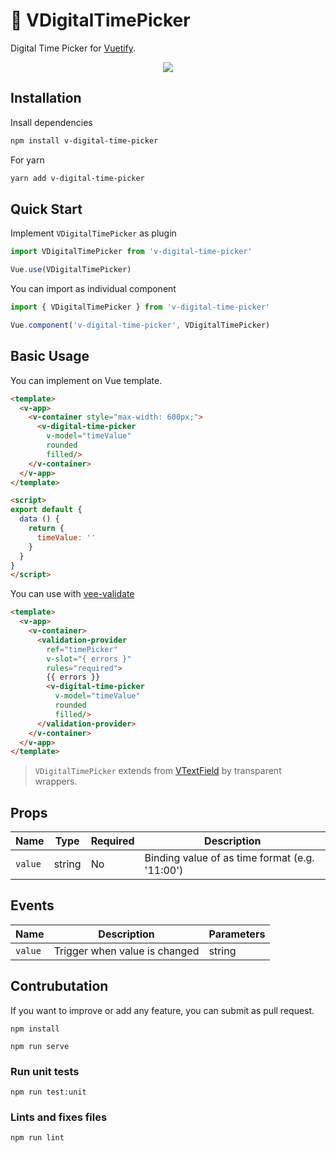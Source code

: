 # 🚀 VDigitalTimePicker

Digital Time Picker for [Vuetify](https://vuetifyjs.com/).

<p align="center">
  <img src="https://media.giphy.com/media/Ig9pQIseRoPtQZ9Atb/giphy.gif" />
</p>

## Installation

Insall dependencies
```bash
npm install v-digital-time-picker
```
For yarn
```bash
yarn add v-digital-time-picker
```

## Quick Start
Implement `VDigitalTimePicker` as plugin
```javascript
import VDigitalTimePicker from 'v-digital-time-picker'

Vue.use(VDigitalTimePicker)
```

You can import as individual component

```javascript
import { VDigitalTimePicker } from 'v-digital-time-picker'

Vue.component('v-digital-time-picker', VDigitalTimePicker)
```

## Basic Usage
You can implement on Vue template.

```html
<template>
  <v-app>
    <v-container style="max-width: 600px;">
      <v-digital-time-picker
        v-model="timeValue"
        rounded
        filled/>
    </v-container>
  </v-app>
</template>

<script>
export default {
  data () {
    return {
      timeValue: ''
    }
  }
}
</script>
```

You can use with [vee-validate](https://logaretm.github.io/vee-validate/)

```html
<template>
  <v-app>
    <v-container>
      <validation-provider
        ref="timePicker"
        v-slot="{ errors }"
        rules="required">
        {{ errors }}
        <v-digital-time-picker
          v-model="timeValue"
          rounded
          filled/>
      </validation-provider>
    </v-container>
  </v-app>
</template>
```

> `VDigitalTimePicker` extends from [VTextField](https://vuetifyjs.com/en/components/text-fields/) by transparent wrappers.

## Props

| Name    | Type   | Required | Description                                    |
|---------|--------|----------|------------------------------------------------|
| `value` | string | No       | Binding value of as time format (e.g. '11:00') |

## Events
| Name    | Description                   | Parameters |
|---------|-------------------------------|------------|
| `value` | Trigger when value is changed | string     |



## Contrubutation
If you want to improve or add any feature, you can submit as pull request.
```
npm install

npm run serve
```

### Run unit tests
```
npm run test:unit
```

### Lints and fixes files
```
npm run lint
```
